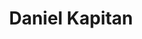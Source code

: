 ---
title: Daniel Kapitan
bio: Fysicus, data scientist, Holacracy, liefhebber van de bergen.
avatar: /images/daniel-kapitan.jpg
featured: true
social:
  - title: linkedin
    url: https://linkedin.com/in/dkapitan
  - title: instagram
    url: https://kapitan.net
  - title: github
    url: https://github.com/dkapitan
---